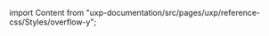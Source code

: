 
import Content from "uxp-documentation/src/pages/uxp/reference-css/Styles/overflow-y";

<Content query="product=xd"/>
